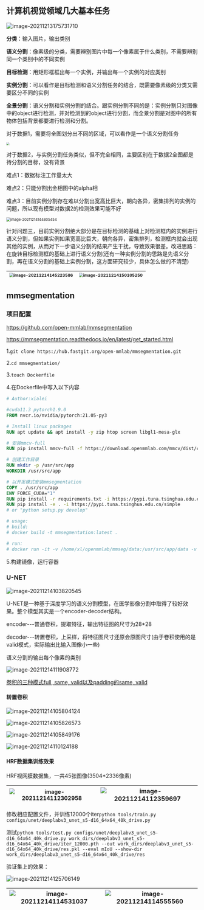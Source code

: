 ## 计算机视觉领域几大基本任务

![image-20211213175731710](img/image-20211213175731710.png)

**分类**：输入图片，输出类别

**语义分割**：像素级的分类，需要辨别图片中每一个像素属于什么类别，不需要辨别同一个类别中的不同实例

**目标检测**：用矩形框框出每一个实例，并输出每一个实例的对应类别

**实例分割**：可以看作是目标检测和语义分割任务的结合，既需要像素级的分类又需要区分不同的实例

**全景分割**：语义分割和实例分割的结合。跟实例分割不同的是：实例分割只对图像中的object进行检测，并对检测到的object进行分割，而全景分割是对图中的所有物体包括背景都要进行检测和分割。

对于数据1，需要将全图划分出不同的区域，可以看作是一个语义分割任务

<img src="img/a9246cd2e2fd2071d56c2db3560148d9.png" style="zoom:48%;" />

对于数据2，与实例分割任务类似，但不完全相同，主要区别在于数据2全图都是待分割的目标，没有背景

难点1：数据标注工作量太大

难点2：只能分割出金相图中的alpha相

难点3：目前实例分割存在难以分割出宽高比巨大，朝向各异，密集排列的实例的问题，所以现有模型对数据2的检测效果可能不好

<img src="img/image-20211214144805454.png" alt="image-20211214144805454" style="zoom:67%;" />

针对问题三，目前实例分割绝大部分是在目标检测的基础上对检测框内的实例进行语义分割，但如果实例如果宽高比巨大，朝向各异，密集排列，检测框内就会出现其他的实例，从而对下一步语义分割的结果产生干扰，导致效果很差。改进思路：在旋转目标检测框的基础上进行语义分割(还有一种实例分割的思路是先语义分割，再在语义分割的基础上实例分割，这方面研究较少，具体怎么做的不清楚)

| <img src="img/image-20211214145223586.png" alt="image-20211214145223586" style="zoom:67%;" /> | <img src="img/image-20211214150105250.png" alt="image-20211214150105250" style="zoom:67%;" /> |
| ------------------------------------------------------------ | ------------------------------------------------------------ |

## mmsegmentation

### 项目配置

https://github.com/open-mmlab/mmsegmentation

https://mmsegmentation.readthedocs.io/en/latest/get_started.html

1.`git clone https://hub.fastgit.org/open-mmlab/mmsegmentation.git`

2.`cd mmsegmentation/`

3.`touch Dockerfile`

4.在Dockerfile中写入以下内容

```dockerfile
# Author:xialei

#cuda11.3 pytorch1.9.0
FROM nvcr.io/nvidia/pytorch:21.05-py3

# Install linux packages
RUN apt update && apt install -y zip htop screen libgl1-mesa-glx

# 安装mmcv-full
RUN pip install mmcv-full -f https://download.openmmlab.com/mmcv/dist/cu113/torch1.9.0/index.html -i https://pypi.tuna.tsinghua.edu.cn/simple

# 创建工作目录
RUN mkdir -p /usr/src/app
WORKDIR /usr/src/app

# 以开发模式安装mmsegmentation
COPY . /usr/src/app
ENV FORCE_CUDA="1"
RUN pip install -r requirements.txt -i https://pypi.tuna.tsinghua.edu.cn/simple
RUN pip install -e . -i https://pypi.tuna.tsinghua.edu.cn/simple
# or "python setup.py develop"

# usage:
# build:
# docker build -t mmsegmentation:latest .

# run:
# docker run -it -v /home/xl/openmmlab/mmseg/data:/usr/src/app/data -v /tmp/.X11-unix:/tmp/.X11-unix -e DISPLAY=unix$DISPLAY -e GDK_SCALE -e GDK_DPI_SCALE --gpus all --name mymmseg --ipc=host mmsegmentation:latest bash
```

5.构建镜像，运行容器

### U-NET

![image-20211214103820545](img/image-20211214103820545.png)

U-NET是一种基于深度学习的语义分割模型，在医学影像分割中取得了较好效果。整个模型其实是一个encoder-decoder结构。

encoder---普通卷积，提取特征，输出特征图的尺寸为28\*28

decoder---转置卷积，上采样，将特征图尺寸还原会原图尺寸(由于卷积使用的是valid模式，实际输出比输入图像小一些)

语义分割的输出每个像素的类别

![image-20211214111908772](img/image-20211214111908772.png)

[卷积的三种模式full, same, valid以及padding的same, valid](https://zhuanlan.zhihu.com/p/62760780)

#### 转置卷积

![image-20211214105804124](img/image-20211214105804124.png)

![image-20211214105826573](img/image-20211214105826573.png)

![image-20211214105849176](img/image-20211214105849176.png)

![image-20211214110124188](img/image-20211214110124188.png)

#### HRF数据集训练效果

HRF视网膜数据集，一共45张图像(3504\*2336像素)

| <img src="img/image-20211214112302958.png" alt="image-20211214112302958" style="zoom:90%;" /> | ![image-20211214112359697](img/image-20211214112359697.png) |
| :----------------------------------------------------------: | :---------------------------------------------------------: |

修改相应配置文件，并训练12000个iter`python tools/train.py configs/unet/deeplabv3_unet_s5-d16_64x64_40k_drive.py`

测试`python tools/test.py configs/unet/deeplabv3_unet_s5-d16_64x64_40k_drive.py work_dirs/deeplabv3_unet_s5-d16_64x64_40k_drive/iter_12000.pth --out work_dirs/deeplabv3_unet_s5-d16_64x64_40k_drive/res.pkl --eval mIoU --show-dir work_dirs/deeplabv3_unet_s5-d16_64x64_40k_drive/res`

验证集上的效果：

![image-20211214125706149](img/image-20211214125706149.png)

| ![image-20211214114531037](img/image-20211214114531037.png) | ![image-20211214114555560](img/image-20211214114555560.png) |
| :---------------------------------------------------------: | ----------------------------------------------------------- |

